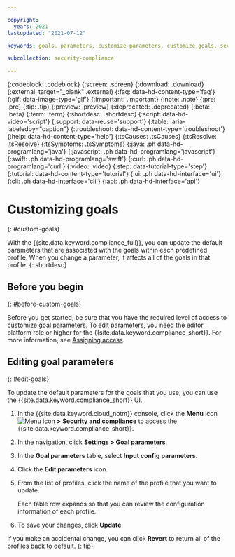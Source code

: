 ```yaml
---

copyright:
  years: 2021
lastupdated: "2021-07-12"

keywords: goals, parameters, customize parameters, customize goals, security and compliance,

subcollection: security-compliance

---
```


{:codeblock: .codeblock}
{:screen: .screen}
{:download: .download}
{:external: target="_blank" .external}
{:faq: data-hd-content-type='faq'}
{:gif: data-image-type='gif'}
{:important: .important}
{:note: .note}
{:pre: .pre}
{:tip: .tip}
{:preview: .preview}
{:deprecated: .deprecated}
{:beta: .beta}
{:term: .term}
{:shortdesc: .shortdesc}
{:script: data-hd-video='script'}
{:support: data-reuse='support'}
{:table: .aria-labeledby="caption"}
{:troubleshoot: data-hd-content-type='troubleshoot'}
{:help: data-hd-content-type='help'}
{:tsCauses: .tsCauses}
{:tsResolve: .tsResolve}
{:tsSymptoms: .tsSymptoms}
{:java: .ph data-hd-programlang='java'}
{:javascript: .ph data-hd-programlang='javascript'}
{:swift: .ph data-hd-programlang='swift'}
{:curl: .ph data-hd-programlang='curl'}
{:video: .video}
{:step: data-tutorial-type='step'}
{:tutorial: data-hd-content-type='tutorial'}
{:ui: .ph data-hd-interface='ui'}
{:cli: .ph data-hd-interface='cli'}
{:api: .ph data-hd-interface='api'}

# Customizing goals
{: #custom-goals}

With the {{site.data.keyword.compliance_full}}, you can update the default parameters that are associated with the goals within each predefined profile. When you change a parameter, it affects all of the goals in that profile.
{: shortdesc}


## Before you begin
{: #before-custom-goals}

Before you get started, be sure that you have the required level of access to customize goal parameters. To edit parameters, you need the editor platform role or higher for the {{site.data.keyword.compliance_short}}. For more information, see [Assigning access](/docs/security-compliance?topic=security-compliance-access-management).



## Editing goal parameters
{: #edit-goals}

To update the default parameters for the goals that you use, you can use the {{site.data.keyword.compliance_short}} UI.

1. In the {{site.data.keyword.cloud_notm}} console, click the **Menu** icon ![Menu icon](../icons/icon_hamburger.svg) **> Security and compliance** to access the {{site.data.keyword.compliance_short}}.
2. In the navigation, click **Settings > Goal parameters**.
3. In the **Goal parameters** table, select **Input config parameters**. 
4. Click the **Edit parameters** icon.
5. From the list of profiles, click the name of the profile that you want to update.

    Each table row expands so that you can review the configuration information of each profile. 
6. To save your changes, click **Update**.

If you make an accidental change, you can click **Revert** to return all of the profiles back to default.
{: tip}







